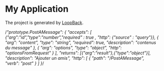 # My Application

The project is generated by [LoopBack](http://loopback.io).


/*"prototype.PostAMessage": {
    "accepts": [
      {"arg":"id","type":"number","required" : true , "http": {"source" : "query"}},
      {
        "arg": "content",
        "type": "string",
        "required": true,
        "description": "contenus du message"
      },
      {
        "arg": "options",
        "type": "object",
        "http": "optionsFromRequest"
      }
    ],
    "returns": [{"arg":"result"},{"type":"object"}],
    "description": "Ajouter un amis",
    "http": [
      {
        "path": "/PostAMessage",
        "verb": "post"
      }
    ]
  }*/
